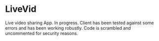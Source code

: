 # LiveVid
Live video sharing App. In progress.
Client has been tested against some errors and has been working robustly.
Code is scrambled and uncommented for security reasons.
